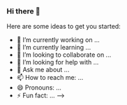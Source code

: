 ### Hi there 👋

<!--
**FerOsorio08/FerOsorio08** is a ✨ _special_ ✨ repository because its `README.md` (this file) appears on your GitHub profile.
### Hi there 👋

<!--
**FerOsorio08/FerOsorio08** is a ✨ _special_ ✨ repository because its `README.md` (this file) appears on your GitHub profile.

[![FerOsorio08 GitHub stats](https://github-readme-stats.vercel.app/api?username=FerOsorio08&count_private=true&show_icons=true&theme=ocean)](https://github.com/anuraghazra/github-readme-stats)

[![Top Langs](https://github-readme-stats.vercel.app/api/top-langs/?username=FerOsorio08&count_private=true&show_icons=true&theme=synthwave)](https://github.com/anuraghazra/github-readme-stats)

Here are some ideas to get you started:

- 🔭 I’m currently working on ...
- 🌱 I’m currently learning ...
- 👯 I’m looking to collaborate on ...
- 🤔 I’m looking for help with ...
- 💬 Ask me about ...
- 📫 How to reach me: ...
- 😄 Pronouns: ...
- ⚡ Fun fact: ...
-->


Here are some ideas to get you started:

- 🔭 I’m currently working on ...
- 🌱 I’m currently learning ...
- 👯 I’m looking to collaborate on ...
- 🤔 I’m looking for help with ...
- 💬 Ask me about ...
- 📫 How to reach me: ...
- 😄 Pronouns: ...
- ⚡ Fun fact: ...
-->
